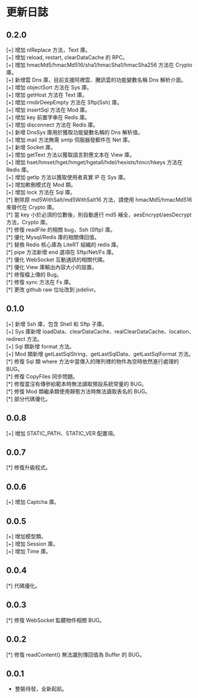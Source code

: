 # 更新日誌

## 0.2.0

[+] 增加 nlReplace 方法，Text 庫。  
[+] 增加 reload, restart, clearDataCache 的 RPC。  
[+] 增加 hmacMd5/hmacMd516/sha1/hmacSha1/hmacSha256 方法在 Crypto 庫。  
[+] 新增雲 Dns 庫，目前支援阿裡雲、騰訊雲的功能變數名稱 Dns 解析介面。  
[+] 增加 objectSort 方法在 Sys 庫。  
[+] 增加 getHost 方法在 Text 庫。  
[+] 增加 rmdirDeepEmpty 方法在 Sftp(Ssh) 庫。  
[+] 增加 insertSql 方法在 Mod 庫。  
[+] 增加 key 前置字串在 Redis 庫。  
[+] 增加 disconnect 方法在 Redis 庫。  
[+] 新增 DnsSys 庫用於獲取功能變數名稱的 Dns 解析值。  
[+] 增加 mail 方法無需 smtp 伺服器發郵件在 Net 庫。  
[+] 新增 Socket 庫。  
[+] 增加 getText 方法以獲取語言對應文本在 View 庫。  
[+] 增加 hset/hmset/hget/hmget/hgetall/hdel/hexists/hincr/hkeys 方法在 Redis 庫。  
[+] 增加 getIp 方法以獲取使用者真實 IP 在 Sys 庫。  
[+] 增加軟刪模式在 Mod 類。  
[+] 增加 lock 方法在 Sql 庫。  
[\*] 刪除原 md5WithSalt/md5WithSalt16 方法，請使用 hmacMd5/hmacMd516 來替代在 Crypto 庫。  
[\*] 當 key 小於必須的位數後，則自動進行 md5 補全，aesEncrypt/aesDecrypt 方法，Crypto 庫。  
[\*] 修復 readFile 的相關 bug，Ssh (Sftp) 庫。  
[\*] 優化 Mysql/Redis 庫的相關傳回值。  
[\*] 替換 Redis 核心庫為 LiteRT 組織的 redis 庫。  
[\*] pipe 方法新增 end 選項在 Sftp/Net/Fs 庫。  
[\*] 優化 WebSocket 互動通訊的相關代碼。  
[\*] 優化 View 庫輸出內容大小的設置。  
[\*] 修復檔上傳的 Bug。  
[\*] 修復 sync 方法在 Fs 庫。  
[\*] 更改 github raw 位址改到 jsdelivr。

## 0.1.0

[+] 新增 Ssh 庫，包含 Shell 和 Sftp 子庫。  
[+] Sys 庫新增 loadData、clearDataCache、realClearDataCache、location、redirect 方法。  
[+] Sql 類新增 format 方法。  
[+] Mod 類新增 getLastSqlString、getLastSqlData、getLastSqlFormat 方法。  
[\*] 修復 Sql 類 where 方法中當傳入的陣列裡的物件為空時依然進行處理的 BUG。  
[\*] 修復 CopyFiles 同步問題。  
[\*] 修復當沒有傳參給範本時無法讀取預設系統常量的 BUG。  
[\*] 修復 Mod 類繼承類使用靜態方法時無法讀取表名的 BUG。  
[\*] 部分代碼優化。

## 0.0.8

[+] 增加 STATIC_PATH、STATIC_VER 配置項。

## 0.0.7

[\*] 修復升級程式。

## 0.0.6

[+] 增加 Captcha 庫。

## 0.0.5

[+] 增加模型類。  
[+] 增加 Session 庫。  
[+] 增加 Time 庫。

## 0.0.4

[\*] 代碼優化。

## 0.0.3

[\*] 修復 WebSocket 監聽物件相關 BUG。

## 0.0.2

[\*] 修復 readContent() 無法識別傳回值為 Buffer 的 BUG。

## 0.0.1

- 整裝待發，全新起航。